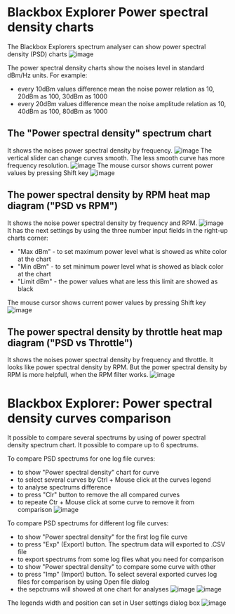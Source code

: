 # Blackbox Explorer Power spectral density charts

The Blackbox Explorers spectrum analyser can show power spectral density (PSD) charts
![image](/img/blackbox/psd_1.jpg)

The power spectral density charts show the noises level in standard dBm/Hz units.
For example: 
- every 10dBm values difference mean the noise power relation as 10, 20dBm as 100, 30dBm as 1000
- every 20dBm values difference mean the noise amplitude relation as 10, 40dBm as 100, 80dBm as 1000

## The "Power spectral density" spectrum chart

It shows the noises power spectral density by frequency.
![image](/img/blackbox/psd_2.jpg)
The vertical slider can change curves smooth. The less smooth curve has more frequency resolution.
![image](/img/blackbox/psd_3.jpg)
The mouse cursor shows current power values by pressing Shift key 
![image](/img/blackbox/psd_4.jpg)

## The power spectral density by RPM heat map diagram ("PSD vs RPM")

It shows the noise power spectral density by frequency and RPM.
![image](/img/blackbox/psd_5.jpg)
It has the next settings by using the three number input fields in the right-up charts corner:
- "Max dBm" - to set maximum power level what is showed as white color at the chart
- "Min dBm" - to set minimum power level what is showed as black color at the chart
- "Limit dBm" - the power values what are less this limit are showed as black

The mouse cursor shows current power values by pressing Shift key 
![image](/img/blackbox/psd_6.jpg)

## The power spectral density by throttle heat map diagram  ("PSD vs Throttle")

It shows the noises power spectral density by frequency and throttle.
It looks like power spectral density by RPM. 
But the power spectral density by RPM is more helpfull, when the RPM filter works.
![image](/img/blackbox/psd_7.jpg)


# <a name="spectrum_comparison">Blackbox Explorer: Power spectral density curves comparison</a>

It possible to compare several spectrums by using of power spectral density spectrum chart.
It possible to compare up to 6 spectrums.

To compare PSD spectrums for one log file curves:
- to show "Power spectral density" chart for curve
- to select several curves by Ctrl + Mouse click at the curves legend
- to analyse spectrums difference
- to press "Clr" button to remove the all compared curves
- to repeate Ctr + Mouse click at some curve to remove it from comparison
![image](/img/blackbox/psd_8.jpg)

To compare PSD spectrums for different log file curves:
- to show "Power spectral density" for the first log file curve
- to press "Exp" (Export) button. The spectrum data will exported to .CSV file
- to export spectrums from some log files what you need for comparison 
- to show "Power spectral density" to compare some curve with other
- to press "Imp" (Import) button. To select several exported curves log files for comparison by using Open file dialog
- the sepctrums will showed at one chart for analyses
![image](/img/blackbox/psd_9.jpg)
![image](/img/blackbox/psd_10.jpg)

The legends width and position can set in User settings dialog box
![image](/img/blackbox/psd_11.jpg)








